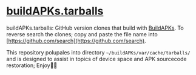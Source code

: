 # [buildAPKs.tarballs](https://github.com/BuildAPKs/buildAPKs.tarballs)

buildAPKs.tarballs:  GitHub version clones that build with [BuildAPKs](https://github.com/BuildAPKs).  To reverse search the clones; copy and paste the file name into [https://github.com/search](https://github.com/search).

This repository polupales into directory `~/buildAPKs/var/cache/tarballs/` and is designed to assist in topics of device space and APK sourcecode restoration;  Enjoy🎵🎶 
<!--buildAPKs.tarballs README.md EOF-->
